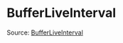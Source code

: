 # BufferLiveInterval

Source: [BufferLiveInterval](../csrc/device_lower/pass/alias_memory.cpp#L336)
